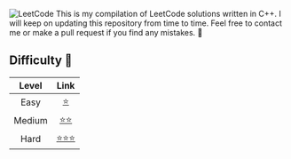![LeetCode](https://cdn-images-1.medium.com/fit/t/1600/480/1*M91sQU9KEV1qqjExEliLUQ.jpeg "Leetcode")
This is my compilation of LeetCode solutions written in C++.
I will keep on updating this repository from time to time.
Feel free to contact me or make a pull request if you find any mistakes. 🤡

## Difficulty 🍵

|Level | Link|
|:---:|:----:|
|Easy|[⭐️][easy_link]| 
|Medium|[⭐️⭐️][medium_link]|
|Hard|[⭐️⭐️⭐️][hard_link]|


[easy_link]:https://github.com/KaidenHsu/LeetCode/blob/main/1.Easy
[medium_link]:https://github.com/KaidenHsu/LeetCode/blob/main/2.Medium
[hard_link]:https://github.com/KaidenHsu/LeetCode/blob/main/3.Hard